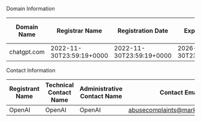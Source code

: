 Domain Information

| Domain Name | Registrar Name           | Registration Date        | Expiration Date          | Estimated Domain Age | Hostnames                    |
| ----------- | ------------------------ | ------------------------ | ------------------------ | -------------------- | ---------------------------- |
| chatgpt.com | 2022-11-30T23:59:19+0000 | 2022-11-30T23:59:19+0000 | 2026-11-30T23:59:19+0000 | 726                  | savanna.ns.cloudflare.com... |

Contact Information

| Registrant Name | Technical Contact Name | Administrative Contact Name | Contact Email                   |
| --------------- | ---------------------- | --------------------------- | ------------------------------- |
| OpenAI          | OpenAI                 | OpenAI                      | abusecomplaints@markmonitor.com |

